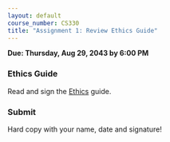 ```yaml
---
layout: default
course_number: CS330
title: "Assignment 1: Review Ethics Guide"
---
```


**Due: Thursday, Aug 29, 2043 by 6:00 PM**

### Ethics Guide

Read and sign the [Ethics](../assign/ethics.html) guide.

### Submit #

Hard copy with your name, date and signature!
